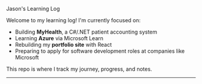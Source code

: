 Jason's Learning Log 

Welcome to my learning log! I'm currently focused on:

- Building **MyHealth**, a C#/.NET patient accounting system
- Learning **Azure** via Microsoft Learn
- Rebuilding my **portfolio site** with React
- Preparing to apply for software development roles at companies like Microsoft

This repo is where I track my journey, progress, and notes.

---
